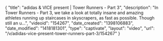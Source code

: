 {
    "title": "adidas & VICE present | Tower Runners - Part 3",
    "description": "In Tower Runners - Part 3, we take a look at totally insane and amazing athletes running up staircases in skyscrapers, as fast as possible. Though still an u...",
    "videoid": "154267",
    "date_created": "1398106883",
    "date_modified": "1418181301",
    "type": "captivate",
    "layout": "video",
    "url": "\/v\/adidas-vice-present-tower-runners-part-3\/154267"
}
